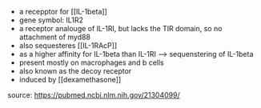 - a recepptor for [[IL-1beta]]
- gene symbol: IL1R2
- a receptor analouge of IL-1RI, but lacks the TIR domain, so no attachment of myd88
- also sequesteres [[IL-1RAcP]]
- as a higher affinity for IL-1beta than IL-1RI --> sequenstering of IL-1beta
- present mostly on macrophages and b cells
- also known as the decoy receptor 
- induced by [[dexamethasone]]



source: https://pubmed.ncbi.nlm.nih.gov/21304099/